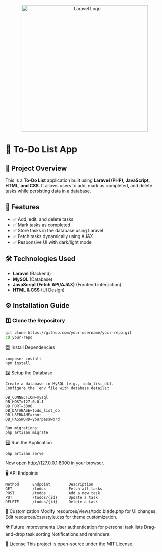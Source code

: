 <p align="center"><a href="https://laravel.com" target="_blank"><img src="https://raw.githubusercontent.com/laravel/art/master/logo-lockup/5%20SVG/2%20CMYK/1%20Full%20Color/laravel-logolockup-cmyk-red.svg" width="400" alt="Laravel Logo"></a></p>


# 📝 To-Do List App

## 📌 Project Overview
This is a **To-Do List** application built using **Laravel (PHP), JavaScript, HTML, and CSS**. It allows users to add, mark as completed, and delete tasks while persisting data in a database.

## 🚀 Features
- ✅ Add, edit, and delete tasks  
- ✅ Mark tasks as completed  
- ✅ Store tasks in the database using Laravel  
- ✅ Fetch tasks dynamically using AJAX  
- ✅ Responsive UI with dark/light mode  

## 🛠️ Technologies Used
- **Laravel** (Backend)
- **MySQL** (Database)
- **JavaScript (Fetch API/AJAX)** (Frontend interaction)
- **HTML & CSS** (UI Design)


## ⚙️ Installation Guide
### 1️⃣ Clone the Repository
```sh
git clone https://github.com/your-username/your-repo.git
cd your-repo
```
2️⃣ Install Dependencies
```
composer install
npm install
```
3️⃣ Setup the Database
```
Create a database in MySQL (e.g., todo_list_db).
Configure the .env file with database details:

DB_CONNECTION=mysql
DB_HOST=127.0.0.1
DB_PORT=3306
DB_DATABASE=todo_list_db
DB_USERNAME=root
DB_PASSWORD=yourpassword

Run migrations:
php artisan migrate
```
4️⃣ Run the Application
```
php artisan serve
```
Now open http://127.0.0.1:8000 in your browser.

🖥️ API Endpoints
```
Method	    Endpoint	    Description
GET	        /todos	        Fetch all tasks
POST	    /todos	        Add a new task
PUT	        /todos/{id}	    Update a task
DELETE	    /todos/{id}	    Delete a task
```
🎨 Customization
Modify resources/views/todo.blade.php for UI changes.
Edit resources/css/style.css for theme customization.

🛠️ Future Improvements
User authentication for personal task lists
Drag-and-drop task sorting
Notifications and reminders

📜 License
This project is open-source under the MIT License.
